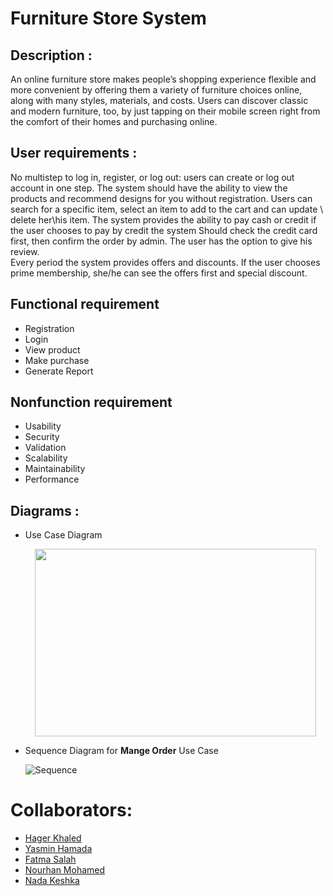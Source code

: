 # Furniture Store System

## Description :
An online furniture store makes people’s shopping experience flexible and more convenient by offering them a variety of furniture choices online, along with many styles, materials, and costs. 
Users can discover classic and modern furniture, too, by just tapping on their mobile screen right from the comfort of their homes and purchasing online.

## User requirements :
No multistep to log in, register, or log out: users can create or log out account in one step. 
The system should have the ability to view the products and recommend designs for you without registration.
Users can search for a specific item, select an item to add to the cart and can update  \ delete her\his item.
The system provides the ability to pay cash or credit if the user chooses to pay by credit the system Should check the credit card first, then confirm the order by admin.
The user has the option to give his review.    
Every period the system provides offers and discounts.
If the user chooses prime membership, she/he can see the offers first and special discount.

## Functional requirement
   - Registration
   - Login
   - View product
   - Make purchase
   - Generate Report 
## Nonfunction requirement
   - Usability
   - Security
   - Validation
   - Scalability
   - Maintainability
   - Performance
     
## Diagrams :
   - Use Case Diagram

      <p align="center">
      <img src="https://github.com/YasminHamada/Furniture_Store_System/Diagrams/Use Case.png" width="450" height="300" />
      </p>

   - Sequence Diagram for **Mange Order**  Use Case

     
     ![Sequence](https://github.com/YasminHamada/Furniture_Store_System/assets/92521186/d0173797-b9cd-4c66-a143-694555b9f764)



# Collaborators:
- <a href="https://github.com/hagerkhaledabdelmonem">Hager Khaled</a><br>
- <a href="https://github.com/YasminHamada">Yasmin Hamada</a><br>
- <a href="https://github.com/Fatma-Salah-Saleh">Fatma Salah</a><br>
- <a href="https://github.com/Nourhan613">Nourhan Mohamed</a><br>
- <a href="https://github.com/nadakeshka">Nada Keshka</a><br>



